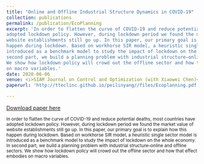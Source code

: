 ```yaml
---
title: "Online and Offline Industrial Structure Dynamics in COVID-19"
collection: publications
permalink: /publication/EcoPlanning
excerpt: 'In order to flatten the curve of COVID-19 and reduce potential deaths, most countries have
adopted lockdown policy. However, during lockdown period we found the market value of
website establishments still go up. In this paper, our primary goal is to explain how this
happen during lockdown. Based on workhorse SIR model, a heuristic single sector model is
introduced as a benchmark model to study the impact of lockdown on the whole economy. In
second part, we build a planning problem with industrial structure–online and offline sectors.
We show how lockdown policy will crowd out the offline sector and how that effect embodies
on macro variables.'
date: 2020-06-06
venue: <i>SIAM Journal on Control and Optimization (with Xiaowei Chen)</i> (R&R) 
paperurl: 'http://tteclinc.github.io/peilinyang//files/Ecoplanning.pdf'

---
```


[Download paper here](http://tteclinc.github.io/peilinyang//files/Ecoplanning.pdf)

<small>In order to flatten the curve of COVID-19 and reduce potential deaths, most countries have
adopted lockdown policy. However, during lockdown period we found the market value of
website establishments still go up. In this paper, our primary goal is to explain how this
happen during lockdown. Based on workhorse SIR model, a heuristic single sector model is
introduced as a benchmark model to study the impact of lockdown on the whole economy. In
second part, we build a planning problem with industrial structure–online and offline sectors.
We show how lockdown policy will crowd out the offline sector and how that effect embodies
on macro variables.</small>
